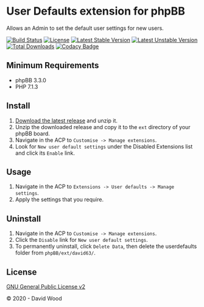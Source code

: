 # User Defaults extension for phpBB

Allows an Admin to set the default user settings for new users.

[![Build Status](https://travis-ci.com/david63/userdefaults.svg?branch=master)](https://travis-ci.com/david63/userdefaults)
[![License](https://poser.pugx.org/david63/userdefaults/license)](https://packagist.org/packages/david63/userdefaults)
[![Latest Stable Version](https://poser.pugx.org/david63/userdefaults/v/stable)](https://packagist.org/packages/david63/userdefaults)
[![Latest Unstable Version](https://poser.pugx.org/david63/userdefaults/v/unstable)](https://packagist.org/packages/david63/userdefaults)
[![Total Downloads](https://poser.pugx.org/david63/userdefaults/downloads)](https://packagist.org/packages/david63/userdefaults)
[![Codacy Badge](https://api.codacy.com/project/badge/Grade/1f251a53969b429aba3a0b0cb20818cd)](https://www.codacy.com/manual/david63/userdefaults?utm_source=github.com&amp;utm_medium=referral&amp;utm_content=david63/userdefaults&amp;utm_campaign=Badge_Grade)

## Minimum Requirements
* phpBB 3.3.0
* PHP 7.1.3

## Install
1. [Download the latest release](https://github.com/david63/userdefaults/archive/3.2.zip) and unzip it.
2. Unzip the downloaded release and copy it to the `ext` directory of your phpBB board.
3. Navigate in the ACP to `Customise -> Manage extensions`.
4. Look for `New user default settings` under the Disabled Extensions list and click its `Enable` link.

## Usage
1. Navigate in the ACP to `Extensions -> User defaults -> Manage settings`.
2. Apply the settings that you require.

## Uninstall
1. Navigate in the ACP to `Customise -> Manage extensions`.
2. Click the `Disable` link for `New user default settings`.
3. To permanently uninstall, click `Delete Data`, then delete the userdefaults folder from `phpBB/ext/david63/`.

## License
[GNU General Public License v2](http://opensource.org/licenses/GPL-2.0)

© 2020 - David Wood